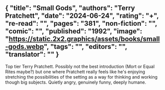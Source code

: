 {
 "title": "Small Gods",
 "authors": "Terry Pratchett",
 "date": "2024-06-24",
 "rating": "+",
 "re-read": "",
 "pages": "381",
 "non-fiction": "",
 "comic": "",
 "published": "1992",
 "image": "https://static.2x2.graphics/assets/books/small-gods.webp",
 "tags": "",
 "editors": "",
 "translator": ""
}
---
Top tier Terry Pratchett. Possibly not the best introduction (Mort or Equal Rites maybe?) but one where Pratchett really feels like he's enjoying stretching the possibilities of the setting as a way for thinking and working though big subjects. Quietly angry, genuinely funny, deeply humane.
